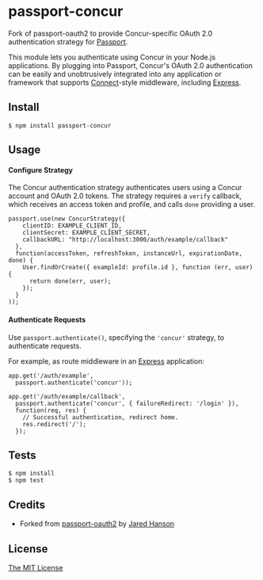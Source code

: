# passport-concur

Fork of passport-oauth2 to provide Concur-specific OAuth 2.0 authentication strategy for [Passport](http://passportjs.org/).

This module lets you authenticate using Concur in your Node.js applications.
By plugging into Passport, Concur's OAuth 2.0 authentication can be easily and
unobtrusively integrated into any application or framework that supports
[Connect](http://www.senchalabs.org/connect/)-style middleware, including
[Express](http://expressjs.com/).

## Install

    $ npm install passport-concur

## Usage

#### Configure Strategy

The Concur authentication strategy authenticates users using a Concur
account and OAuth 2.0 tokens.  The strategy
requires a `verify` callback, which receives an access token and profile,
and calls `done` providing a user.

    passport.use(new ConcurStrategy({
        clientID: EXAMPLE_CLIENT_ID,
        clientSecret: EXAMPLE_CLIENT_SECRET,
        callbackURL: "http://localhost:3000/auth/example/callback"
      },
      function(accessToken, refreshToken, instanceUrl, expirationDate, done) {
        User.findOrCreate({ exampleId: profile.id }, function (err, user) {
          return done(err, user);
        });
      }
    ));

#### Authenticate Requests

Use `passport.authenticate()`, specifying the `'concur'` strategy, to
authenticate requests.

For example, as route middleware in an [Express](http://expressjs.com/)
application:

    app.get('/auth/example',
      passport.authenticate('concur'));

    app.get('/auth/example/callback',
      passport.authenticate('concur', { failureRedirect: '/login' }),
      function(req, res) {
        // Successful authentication, redirect home.
        res.redirect('/');
      });

## Tests

    $ npm install
    $ npm test

## Credits

  - Forked from [passport-oauth2](https://github.com/jaredhanson/passport-github) by [Jared Hanson](https://github.com/jaredhanson)

## License

[The MIT License](http://opensource.org/licenses/MIT)